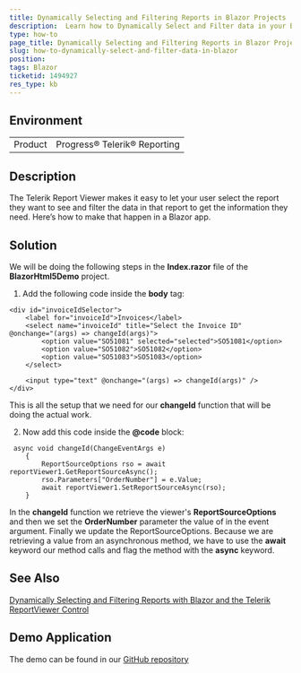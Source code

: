 ```yaml
---
title: Dynamically Selecting and Filtering Reports in Blazor Projects
description:  Learn how to Dynamically Select and Filter data in your Blazor projects
type: how-to
page_title: Dynamically Selecting and Filtering Reports in Blazor Projects
slug: how-to-dynamically-select-and-filter-data-in-blazor
position: 
tags: Blazor
ticketid: 1494927
res_type: kb
---
```


## Environment
<table>
	<tbody>
		<tr>
			<td>Product</td>
			<td>Progress® Telerik® Reporting</td>
		</tr>
	</tbody>
</table>


## Description
The Telerik Report Viewer makes it easy to let your user select the report they want to see and filter the data in that report to get the information they need. Here’s how to make that happen in a Blazor app.

## Solution

We will be doing the following steps in the **Index.razor** file of the **BlazorHtml5Demo** project.

1. Add the following code inside the **body** tag:

```Razor
<div id="invoiceIdSelector">
    <label for="invoiceId">Invoices</label>
    <select name="invoiceId" title="Select the Invoice ID"  @onchange="(args) => changeId(args)">
        <option value="SO51081" selected="selected">SO51081</option>
        <option value="SO51082">SO51082</option>
        <option value="SO51083">SO51083</option>
    </select>

    <input type="text" @onchange="(args) => changeId(args)" />
</div>
```
This is all the setup that we need for our **changeId** function that will be doing the actual work.

2. Now add this code inside the **@code** block:
```Csharp
 async void changeId(ChangeEventArgs e)
    {
        ReportSourceOptions rso = await reportViewer1.GetReportSourceAsync();
        rso.Parameters["OrderNumber"] = e.Value;
        await reportViewer1.SetReportSourceAsync(rso);
    }
```
In the **changeId** function we retrieve the viewer's **ReportSourceOptions** and then we set the **OrderNumber** parameter the value of in the event argument.
Finally we update the ReportSourceOptions. Because we are retrieving a value from an asynchronous method, we have to use the **await** keyword our method calls and flag the method with the **async** keyword.


## See Also
[Dynamically Selecting and Filtering Reports with Blazor and the Telerik ReportViewer Control](https://www.telerik.com/blogs/dynamically-selecting-filtering-reports-blazor-telerik-reportviewer)

## Demo Application
The demo can be found in our [GitHub repository](https://github.com/telerik/reporting-samples/tree/master/DynamicParametersBlazor)
